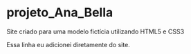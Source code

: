 # projeto_Ana_Bella
Site criado para uma modelo fictícia utilizando HTML5 e CSS3

Essa linha eu adicionei diretamente do site.
